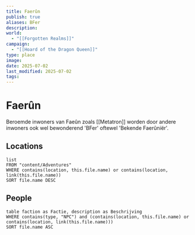 ```yaml
---
title: Faerûn
publish: true
aliases: BFer
description: 
world:
  - "[[Forgotten Realms]]"
campaign:
  - "[[Hoard of the Dragon Queen]]"
type: place
image: 
date: 2025-07-02
last_modified: 2025-07-02
tags: 
---
```

# Faerûn
Beroemde inwoners van Faeûn zoals [[Metatron]] worden door andere inwoners ook wel bewonderend 'BFer' oftewel 'Bekende Faerûniër'.

## Locations
```dataview
list
FROM "content/Adventures"
WHERE contains(location, this.file.name) or contains(location, link(this.file.name))
SORT file.name DESC
```
## People
```dataview
table faction as Factie, description as Beschrijving
WHERE contains(type, "NPC") and (contains(location, this.file.name) or contains(location, link(this.file.name)))
SORT file.name ASC
```
